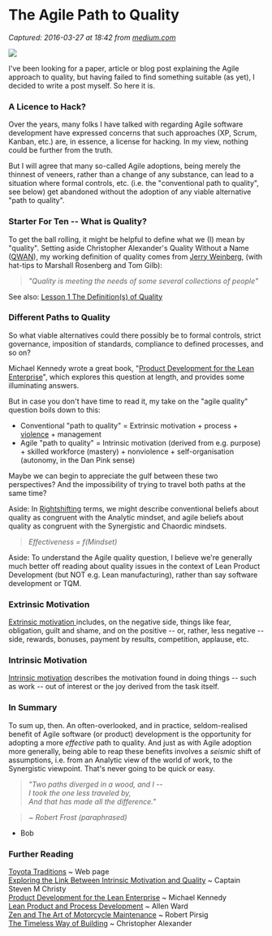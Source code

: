 # The Agile Path to Quality

_Captured: 2016-03-27 at 18:42 from [medium.com](https://medium.com/@flowchainsensei/the-agile-path-to-quality-41b84113de33)_

![](https://cdn-images-1.medium.com/max/800/0*DDOG_CvCJnTa1yUK.jpg)

I've been looking for a paper, article or blog post explaining the Agile approach to quality, but having failed to find something suitable (as yet), I decided to write a post myself. So here it is.

### A Licence to Hack?

Over the years, many folks I have talked with regarding Agile software development have expressed concerns that such approaches (XP, Scrum, Kanban, etc.) are, in essence, a license for hacking. In my view, nothing could be further from the truth.

But I will agree that many so-called Agile adoptions, being merely the thinnest of veneers, rather than a change of any substance, can lead to a situation where formal controls, etc. (i.e. the "conventional path to quality", see below) get abandoned without the adoption of any viable alternative "path to quality".

### Starter For Ten -- What is Quality?

To get the ball rolling, it might be helpful to define what we (I) mean by "quality". Setting aside Christopher Alexander's Quality Without a Name ([QWAN](http://onluminousgrounds.wordpress.com/2010/04/24/the-quality-without-a-name-part-one/)), my working definition of quality comes from [Jerry Weinberg](http://secretsofconsulting.blogspot.co.uk/2012/09/agile-and-definition-of-quality.html), (with hat-tips to Marshall Rosenberg and Tom Gilb):

> _"Quality is meeting the needs of some several collections of people"_

See also: [Lesson 1 The Definition(s) of Quality](http://www.shsu.edu/~mgt_ves/mgt481/lesson1/lesson1.htm)

### Different Paths to Quality

So what viable alternatives could there possibly be to formal controls, strict governance, imposition of standards, compliance to defined processes, and so on?

Michael Kennedy wrote a great book, "[Product Development for the Lean Enterprise](http://www.amazon.co.uk/Product-Development-Lean-Enterprise-Productive/dp/1892538091/)", which explores this question at length, and provides some illuminating answers.

But in case you don't have time to read it, my take on the "agile quality" question boils down to this:

  * Conventional "path to quality" = Extrinsic motivation + process + [violence](https://flowchainsensei.wordpress.com/2012/12/18/what-is-violence/) \+ management
  * Agile "path to quality" = Intrinsic motivation (derived from e.g. purpose) + skilled workforce (mastery) + nonviolence + self-organisation (autonomy, in the Dan Pink sense)

Maybe we can begin to appreciate the gulf between these two perspectives? And the impossibility of trying to travel both paths at the same time?

Aside: In [Rightshifting](https://flowchainsensei.wordpress.com/rightshifting/) terms, we might describe conventional beliefs about quality as congruent with the Analytic mindset, and agile beliefs about quality as congruent with the Synergistic and Chaordic mindsets.

> _Effectiveness = f(Mindset)_

Aside: To understand the Agile quality question, I believe we're generally much better off reading about quality issues in the context of Lean Product Development (but NOT e.g. Lean manufacturing), rather than say software development or TQM.

### Extrinsic Motivation

[Extrinsic motivation ](http://en.wikipedia.org/wiki/Extrinsic_motivation)includes, on the negative side, things like fear, obligation, guilt and shame, and on the positive -- or, rather, less negative -- side, rewards, bonuses, payment by results, competition, applause, etc.

### Intrinsic Motivation

[Intrinsic motivation](http://en.wikipedia.org/wiki/Extrinsic_motivation) describes the motivation found in doing things -- such as work -- out of interest or the joy derived from the task itself.

### In Summary

To sum up, then. An often-overlooked, and in practice, seldom-realised benefit of Agile software (or product) development is the opportunity for adopting a more _effective_ path to quality. And just as with Agile adoption more generally, being able to reap these benefits involves a _seismic_ shift of assumptions, i.e. from an Analytic view of the world of work, to the Synergistic viewpoint. That's never going to be quick or easy.

> _"Two paths diverged in a wood, and I --   
I took the one less traveled by,  
And that has made all the difference."_

> _~ Robert Frost (paraphrased)_

- Bob

### Further Reading

[Toyota Traditions](http://www.toyota-global.com/company/toyota_traditions/quality/mar_apr_2006.html) ~ Web page  
[Exploring the Link Between Intrinsic Motivation and Quality](http://www.dtic.mil/dtic/tr/fulltext/u2/a261722.pdf) ~ Captain Steven M Christy  
[Product Development for the Lean Enterprise](http://www.amazon.co.uk/Product-Development-Lean-Enterprise-Productive/dp/1892538091/) ~ Michael Kennedy  
[Lean Product and Process Development](http://www.amazon.co.uk/Lean-Product-Process-Develpoment-Allen/dp/1934109134/) ~ Allen Ward  
[Zen and The Art of Motorcycle Maintenance](http://www.amazon.co.uk/Zen-Art-Motorcycle-Maintenance-ebook/dp/B0063HC7EQ/) ~ Robert Pirsig  
[The Timeless Way of Building](http://www.amazon.co.uk/Timeless-Way-Building-Christopher-Alexander/dp/0195024028) ~ Christopher Alexander
